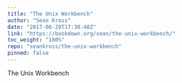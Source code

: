 ```yaml
---
title: "The Unix Workbench"
author: "Sean Kross"
date: "2017-06-29T17:38:48Z"
link: "https://bookdown.org/sean/the-unix-workbench/"
toc_weight: "100%"
repo: "seankross/the-unix-workbench"
pinned: false
---
```


The Unix Workbench
